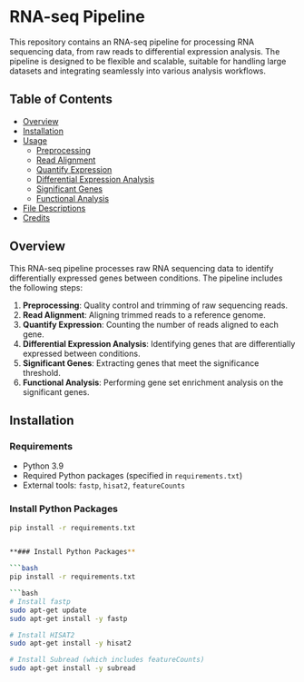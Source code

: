 # RNA-seq Pipeline

This repository contains an RNA-seq pipeline for processing RNA sequencing data, from raw reads to differential expression analysis. The pipeline is designed to be flexible and scalable, suitable for handling large datasets and integrating seamlessly into various analysis workflows.

## Table of Contents

- [Overview](#overview)
- [Installation](#installation)
- [Usage](#usage)
  - [Preprocessing](#preprocessing)
  - [Read Alignment](#read-alignment)
  - [Quantify Expression](#quantify-expression)
  - [Differential Expression Analysis](#differential-expression-analysis)
  - [Significant Genes](#significant-genes)
  - [Functional Analysis](#functional-analysis)
- [File Descriptions](#file-descriptions)
- [Credits](#credits)

## Overview

This RNA-seq pipeline processes raw RNA sequencing data to identify differentially expressed genes between conditions. The pipeline includes the following steps:
1. **Preprocessing**: Quality control and trimming of raw sequencing reads.
2. **Read Alignment**: Aligning trimmed reads to a reference genome.
3. **Quantify Expression**: Counting the number of reads aligned to each gene.
4. **Differential Expression Analysis**: Identifying genes that are differentially expressed between conditions.
5. **Significant Genes**: Extracting genes that meet the significance threshold.
6. **Functional Analysis**: Performing gene set enrichment analysis on the significant genes.

## Installation

### Requirements

- Python 3.9
- Required Python packages (specified in `requirements.txt`)
- External tools: `fastp`, `hisat2`, `featureCounts`

### Install Python Packages

```bash
pip install -r requirements.txt


**### Install Python Packages**

```bash
pip install -r requirements.txt

```bash
# Install fastp
sudo apt-get update
sudo apt-get install -y fastp

# Install HISAT2
sudo apt-get install -y hisat2

# Install Subread (which includes featureCounts)
sudo apt-get install -y subread

